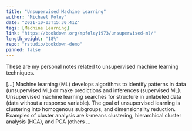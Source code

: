 ```yaml
---
title: "Unsupervised Machine Learning"
author: "Michael Foley"
date: "2021-10-03T15:30:41Z"
tags: [Machine Learning]
link: "https://bookdown.org/mpfoley1973/unsupervised-ml/"
length_weight: "18%"
repo: "rstudio/bookdown-demo"
pinned: false
---
```


<p>These are my personal notes related to unsupervised machine learning techniques.</p> [...] Machine learning (ML) develops algorithms to identify patterns in data (unsupervised ML) or make predictions and inferences (supervised ML). Unsupervised machine learning searches for structure in unlabeled data (data without a response variable). The goal of unsupervised learning is clustering into homogenous subgroups, and dimensionality reduction. Examples of cluster analysis are k-means clustering, hierarchical cluster analysis (HCA), and PCA (others ...
